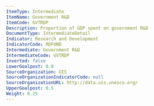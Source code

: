 ```yaml
---
ItemType: Intermediate
ItemName: Government R&D
ItemCode: GVTRDP
Description: Proportion of GDP spent on government R&D
DocumentType: IntermediateDetail
Indicator: Research and Development
IndicatorCode: RDFUND
Intermediate: Government R&D
IntermediateCode: GVTRDP
Inverted: false
LowerGoalpost: 0.0
SourceOrganization: UIS
SourceOrganizationIndicatorCode: null
SourceOrganizationURL: http://data.uis.unesco.org/
UpperGoalpost: 0.5
Weight: 0.25
---
```


